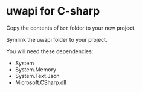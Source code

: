 # uwapi for C-sharp

Copy the contents of `bot` folder to your new project.

Symlink the uwapi folder to your project.

You will need these dependencies:
- System
- System.Memory
- System.Text.Json
- Microsoft.CSharp.dll
